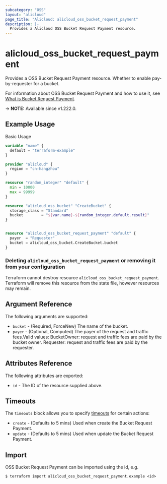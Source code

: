 ```yaml
---
subcategory: "OSS"
layout: "alicloud"
page_title: "Alicloud: alicloud_oss_bucket_request_payment"
description: |-
  Provides a Alicloud OSS Bucket Request Payment resource.
---
```


# alicloud_oss_bucket_request_payment

Provides a OSS Bucket Request Payment resource. Whether to enable pay-by-requester for a bucket.

For information about OSS Bucket Request Payment and how to use it, see [What is Bucket Request Payment](https://www.alibabacloud.com/help/en/oss/developer-reference/putbucketrequestpayment).

-> **NOTE:** Available since v1.222.0.

## Example Usage

Basic Usage

```terraform
variable "name" {
  default = "terraform-example"
}

provider "alicloud" {
  region = "cn-hangzhou"
}

resource "random_integer" "default" {
  min = 10000
  max = 99999
}

resource "alicloud_oss_bucket" "CreateBucket" {
  storage_class = "Standard"
  bucket        = "${var.name}-${random_integer.default.result}"
}


resource "alicloud_oss_bucket_request_payment" "default" {
  payer  = "Requester"
  bucket = alicloud_oss_bucket.CreateBucket.bucket
}
```

### Deleting `alicloud_oss_bucket_request_payment` or removing it from your configuration

Terraform cannot destroy resource `alicloud_oss_bucket_request_payment`. Terraform will remove this resource from the state file, however resources may remain.

## Argument Reference

The following arguments are supported:
* `bucket` - (Required, ForceNew) The name of the bucket.
* `payer` - (Optional, Computed) The payer of the request and traffic fees.Valid values: BucketOwner: request and traffic fees are paid by the bucket owner. Requester: request and traffic fees are paid by the requester.

## Attributes Reference

The following attributes are exported:
* `id` - The ID of the resource supplied above.

## Timeouts

The `timeouts` block allows you to specify [timeouts](https://www.terraform.io/docs/configuration-0-11/resources.html#timeouts) for certain actions:
* `create` - (Defaults to 5 mins) Used when create the Bucket Request Payment.
* `update` - (Defaults to 5 mins) Used when update the Bucket Request Payment.

## Import

OSS Bucket Request Payment can be imported using the id, e.g.

```shell
$ terraform import alicloud_oss_bucket_request_payment.example <id>
```